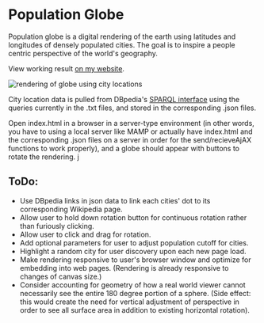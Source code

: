 # Population Globe

Population globe is a digital rendering of the earth using latitudes and longitudes of densely populated cities. The goal is to inspire a people centric perspective of the world's geography.

View working result [on my website](https://christophhebert.com/digital-globe/ "Homepage of ChristophHebert").

![rendering of globe using city locations](https://christophhebert.com/digital-globe/image.png "Population Globe")

City location data is pulled from DBpedia's [SPARQL interface](http://dbpedia.org/sparql) using the queries currently in the .txt files, and stored in the corresponding .json files.

Open index.html in a browser in a server-type environment (in other words, you have to using a local server like MAMP or actually have index.html and the corresponding .json files on a server in order for the send/recieveAjAX functions to work properly), and a globe should appear with buttons to rotate the rendering.
j
## ToDo:
- Use DBpedia links in json data to link each cities' dot to its corresponding Wikipedia page.
- Allow user to hold down rotation button for continuous rotation rather than furiously clicking.
- Allow user to click and drag for rotation.
- Add optional parameters for user to adjust population cutoff for cities.
- Highlight a random city for user discovery upon each new page load.
- Make rendering responsive to user's browser window and optimize for embedding into web pages. (Rendering is already responsive to changes of canvas size.)
- Consider accounting for geometry of how a real world viewer cannot necessarily see the entire 180 degree portion of a sphere. (Side effect: this would create the need for vertical adjustment of perspective in order to see all surface area in addition to existing horizontal rotation).

